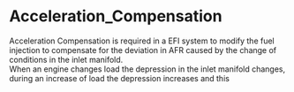 # Acceleration_Compensation

Acceleration Compensation is required in a EFI system to modify the fuel injection to compensate for the deviation in AFR caused by the change of conditions in the inlet manifold.  
When an engine changes load the depression in the inlet manifold changes, during an increase of load the depression increases and this 